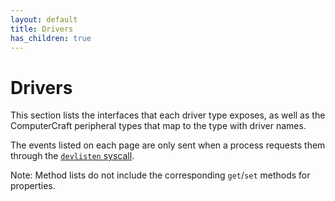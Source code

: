 ```yaml
---
layout: default
title: Drivers
has_children: true
---
```


# Drivers
This section lists the interfaces that each driver type exposes, as well as the ComputerCraft peripheral types that map to the type with driver names.

The events listed on each page are only sent when a process requests them through the [`devlisten` syscall](syscalls/hardware.html#devlistendevice-string-state-boolean--true).

Note: Method lists do not include the corresponding `get`/`set` methods for properties.